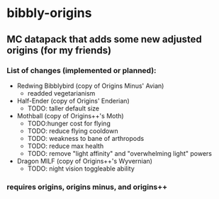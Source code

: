 # bibbly-origins
## MC datapack that adds some new adjusted origins (for my friends)

### List of changes (implemented or planned):
- Redwing Bibblybird (copy of Origins Minus' Avian)
    - readded vegetarianism
- Half-Ender (copy of Origins' Enderian)
    - TODO: taller default size
- Mothball (copy of Origins++'s Moth)
    - TODO:hunger cost for flying
    - TODO: reduce flying cooldown
    - TODO: weakness to bane of arthropods
    - TODO: reduce max health
    - TODO: remove "light affinity" and "overwhelming light" powers
- Dragon MILF (copy of Origins++'s Wyvernian)
    - TODO: night vision toggleable ability

### requires origins, origins minus, and origins++